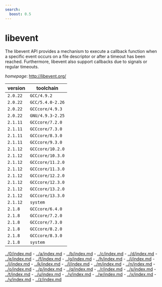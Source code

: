 ```yaml
---
search:
  boost: 0.5
---
```

# libevent

The libevent API provides a mechanism to execute a callback function when a specific  event occurs on a file descriptor or after a timeout has been reached.  Furthermore, libevent also support callbacks due to signals or regular timeouts.

*homepage*: <http://libevent.org/>

version | toolchain
--------|----------
``2.0.22`` | ``GCC/4.9.2``
``2.0.22`` | ``GCC/5.4.0-2.26``
``2.0.22`` | ``GCCcore/4.9.3``
``2.0.22`` | ``GNU/4.9.3-2.25``
``2.1.11`` | ``GCCcore/7.2.0``
``2.1.11`` | ``GCCcore/7.3.0``
``2.1.11`` | ``GCCcore/8.3.0``
``2.1.11`` | ``GCCcore/9.3.0``
``2.1.12`` | ``GCCcore/10.2.0``
``2.1.12`` | ``GCCcore/10.3.0``
``2.1.12`` | ``GCCcore/11.2.0``
``2.1.12`` | ``GCCcore/11.3.0``
``2.1.12`` | ``GCCcore/12.2.0``
``2.1.12`` | ``GCCcore/12.3.0``
``2.1.12`` | ``GCCcore/13.2.0``
``2.1.12`` | ``GCCcore/13.3.0``
``2.1.12`` | ``system``
``2.1.8`` | ``GCCcore/6.4.0``
``2.1.8`` | ``GCCcore/7.2.0``
``2.1.8`` | ``GCCcore/7.3.0``
``2.1.8`` | ``GCCcore/8.2.0``
``2.1.8`` | ``GCCcore/8.3.0``
``2.1.8`` | ``system``

[../0/index.md](0) - [../a/index.md](a) - [../b/index.md](b) - [../c/index.md](c) - [../d/index.md](d) - [../e/index.md](e) - [../f/index.md](f) - [../g/index.md](g) - [../h/index.md](h) - [../i/index.md](i) - [../j/index.md](j) - [../k/index.md](k) - [../l/index.md](l) - [../m/index.md](m) - [../n/index.md](n) - [../o/index.md](o) - [../p/index.md](p) - [../q/index.md](q) - [../r/index.md](r) - [../s/index.md](s) - [../t/index.md](t) - [../u/index.md](u) - [../v/index.md](v) - [../w/index.md](w) - [../x/index.md](x) - [../y/index.md](y) - [../z/index.md](z)

